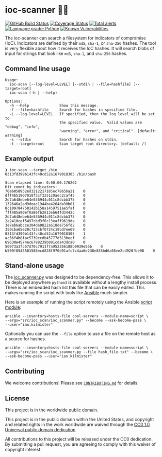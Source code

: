 # ioc-scanner 🔎🆖 #

[![GitHub Build Status](https://github.com/cisagov/ioc-scanner/workflows/build/badge.svg)](https://github.com/cisagov/ioc-scanner/actions)
[![Coverage Status](https://coveralls.io/repos/github/cisagov/ioc-scanner/badge.svg?branch=develop)](https://coveralls.io/github/cisagov/ioc-scanner?branch=develop)
[![Total alerts](https://img.shields.io/lgtm/alerts/g/cisagov/ioc-scanner.svg?logo=lgtm&logoWidth=18)](https://lgtm.com/projects/g/cisagov/ioc-scanner/alerts/)
[![Language grade: Python](https://img.shields.io/lgtm/grade/python/g/cisagov/ioc-scanner.svg?logo=lgtm&logoWidth=18)](https://lgtm.com/projects/g/cisagov/ioc-scanner/context:python)
[![Known Vulnerabilities](https://snyk.io/test/github/cisagov/ioc-scanner/develop/badge.svg)](https://snyk.io/test/github/cisagov/ioc-scanner)

The ioc-scanner can search a filesystem for indicators of compromise (IoC).
Indicators are defined by their `md5`, `sha-1`, or `sha-256` hashes.  The tool
is very flexible about how it receives the IoC hashes.  It will search blobs of
input for strings that look like `md5`, `sha-1`, and `sha-256` hashes.

## Command line usage ##

```console
Usage:
  ioc-scan [--log-level=LEVEL] [--stdin | --file=hashfile] [--target=root]
  ioc-scan (-h | --help)

Options:
  -h --help              Show this message.
  -f --file=hashfile     Search for hashes in specified file.
  -L --log-level=LEVEL   If specified, then the log level will be set to
                         the specified value.  Valid values are "debug", "info",
                         "warning", "error", and "critical". [default: warning]
  -s --stdin             Search for hashes on stdin.
  -t --target=root       Scan target root directory. [default: /]
```

## Example output ##

```console
❱ ioc-scan --target /bin
0313fd399b143fc40cd52a1679018305 /bin/bash

Scan elapsed time: 0:00:00.176262
Hit count by indicators:
70a6058952ed3212217105ec7865ba21    0
dff4b51907018f5cf325120aec2caf45    0
2d7a648ebe64e536944c011c8dcbb375    0
132646a2ad9deac1944be4264da30b01    0
8c109784750142b158a1459751ae5faf    0
fff485a90ef0a86fb2813eb64fd3442c    0
2d7a648ebe64e536944c011c8dcbb375    0
2a2410cef5497cbd3f6c13eaff9619da    0
3e7eb6abcce304de0822a618de756fd2    0
350cba65e28c723cbf0724c19bd7ee69    0
0313fd399b143fc40cd52a1679018305    1
ac56f4b8fac5739ccdb45777d313becf    0
69630e4574ec6798239b091cda43dca0    0
50973a3fc57d70c7911f7a952356188b9939e56b    0
b509f8545501588ecd828f970d91afc7c4aa6e238e838bd6a08ee2cd920fbe98    0
```

## Stand-alone usage ##

The [ioc_scanner.py](src/ioc_scan/ioc_scanner.py) was designed to be
dependency-free.  This allows it to be deployed anywhere `python3` is
available without a lengthy install process.  There is an embedded hash
list this file that can be easily edited.  This makes running the script
with tools like [Ansible](https://www.ansible.com) much simpler.

Here is an example of running the script remotely using the Ansible
[script module](https://docs.ansible.com/ansible/latest/modules/script_module.html):

```console
ansible --inventory=hosts-file cool-servers --module-name=script \
--args="src/ioc_scan/ioc_scanner.py" --become --ask-become-pass \
--user="ian.kilmister"
```

Optionally you can use the `--file` option to use a file on the remote host as a
source for hashes.

```console
ansible --inventory=hosts-file cool-servers --module-name=script \
--args="src/ioc_scan/ioc_scanner.py --file hash_file.txt" --become \
--ask-become-pass --user="ian.kilmister"
```

## Contributing ##

We welcome contributions!  Please see [`CONTRIBUTING.md`](CONTRIBUTING.md) for
details.

## License ##

This project is in the worldwide [public domain](LICENSE).

This project is in the public domain within the United States, and
copyright and related rights in the work worldwide are waived through
the [CC0 1.0 Universal public domain
dedication](https://creativecommons.org/publicdomain/zero/1.0/).

All contributions to this project will be released under the CC0
dedication. By submitting a pull request, you are agreeing to comply
with this waiver of copyright interest.
